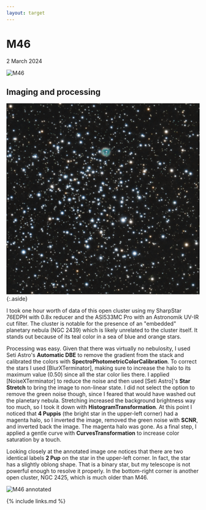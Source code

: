 ```yaml
---
layout: target
---
```


# M46

2 March 2024

![M46](final.png)

## Imaging and processing

![NGC 2438](crop.png){:.aside}

I took one hour worth of data of this open cluster using my SharpStar 76EDPH
with 0.8x reducer and the ASI533MC Pro with an Astronomik UV-IR cut filter. The
cluster is notable for the presence of an "embedded" planetary nebula (NGC 2439)
which is likely unrelated to the cluster itself. It stands out because of its
teal color in a sea of blue and orange stars.

Processing was easy. Given that there was virtually no nebulosity, I used Seti
Astro's **Automatic DBE** to remove the gradient from the stack and calibrated
the colors with **SpectroPhotometricColorCalibration**. To correct the stars I
used [BlurXTerminator], making sure to increase the halo to its maximum value
(0.50) since all the star color lies there. I applied [NoiseXTerminator] to
reduce the noise and then used [Seti Astro]'s **Star Stretch** to bring the image
to non-linear state. I did not select the option to remove the green noise
though, since I feared that would have washed out the planetary nebula.
Stretching increased the background brightness way too much, so I took it down
with **HistogramTransformation**. At this point I noticed that **4 Puppis** (the
bright star in the upper-left corner) had a magenta halo, so I inverted the
image, removed the green noise with **SCNR**, and inverted back the image. The
magenta halo was gone. As a final step, I applied a gentle curve with
**CurvesTransformation** to increase color saturation by a touch.

Looking closely at the annotated image one notices that there are two identical
labels **2 Pup** on the star in the upper-left corner. In fact, the star has a
slightly oblong shape. That is a binary star, but my telescope is not powerful
enough to resolve it properly. In the bottom-right corner is another open
cluster, NGC 2425, which is much older than M46.

![M46 annotated](final_annotated.png)

{% include links.md %}
